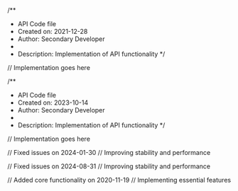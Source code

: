 /**
 * API Code file
 * Created on: 2021-12-28
 * Author: Secondary Developer
 *
 * Description: Implementation of API functionality
 */
 
// Implementation goes here

/**
 * API Code file
 * Created on: 2023-10-14
 * Author: Secondary Developer
 *
 * Description: Implementation of API functionality
 */
 
// Implementation goes here


// Fixed issues on 2024-01-30
// Improving stability and performance

// Fixed issues on 2024-08-31
// Improving stability and performance

// Added core functionality on 2020-11-19
// Implementing essential features
